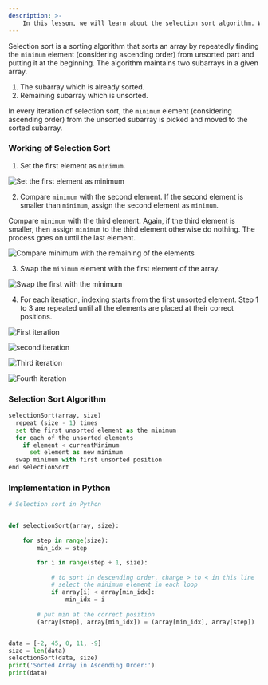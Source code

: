 ```yaml
---
description: >-
    In this lesson, we will learn about the selection sort algorithm. We will also learn how to implement it in Python.
---
```


Selection sort is a sorting algorithm that sorts an array by repeatedly finding the `minimum` element (considering ascending order) from unsorted part and putting it at the beginning. The algorithm maintains two subarrays in a given array.

1. The subarray which is already sorted.
2. Remaining subarray which is unsorted.

In every iteration of selection sort, the `minimum` element (considering ascending order) from the unsorted subarray is picked and moved to the sorted subarray.

### Working of Selection Sort
1. Set the first element as `minimum`.

![Set the first element as `minimum`](https://cdn.programiz.com/cdn/farfuture/w1ZKsO2Obaw1WV03_lamX22SVyapwhbiKoLkT5Raiiw/mtime:1582112622/sites/tutorial2program/files/Selection-sort-0-initial-array.png)

2. Compare `minimum` with the second element. If the second element is smaller than `minimum`, assign the second element as `minimum`.

Compare `minimum` with the third element. Again, if the third element is smaller, then assign `minimum` to the third element otherwise do nothing. The process goes on until the last element.

![Compare minimum with the remaining of the elements](https://cdn.programiz.com/cdn/farfuture/9jjqXX0fGtJE2ul2Mga20fvf_GkNlFAFsDMwrrwFzbQ/mtime:1582112622/sites/tutorial2program/files/Selection-sort-0-comparision.png)

3. Swap the `minimum` element with the first element of the array.

![Swap the first with the minimum](https://cdn.programiz.com/cdn/farfuture/6o-qergdHNq6D7eBxBi87yIuCLc7MJy2BHR4QHeNxxQ/mtime:1582112622/sites/tutorial2program/files/Selection-sort-0-swapping.png)

4. For each iteration, indexing starts from the first unsorted element. Step 1 to 3 are repeated until all the elements are placed at their correct positions.

![First iteration](https://cdn.programiz.com/cdn/farfuture/VPGtdVYag2vfHBotOaFEiYLqvWAD_Jwfnwur_AtKQHo/mtime:1582112622/sites/tutorial2program/files/Selection-sort-0.png)

![second iteration](https://cdn.programiz.com/cdn/farfuture/hgxXpCSrHui7tbyJUQNnh8N5l8MPbdbL6dlstS4-G3M/mtime:1582112622/sites/tutorial2program/files/Selection-sort-1.png)

![Third iteration](https://cdn.programiz.com/cdn/farfuture/mDT4W_wUoS9eYT1JoUWjZuh4XBVXGDuiV9cr4Rylggk/mtime:1582112622/sites/tutorial2program/files/Selection-sort-2.png)

![Fourth iteration](https://cdn.programiz.com/cdn/farfuture/dsZIa58W_SRP0yB21QmrWGQvrmob8yAVa94iCtIPWoo/mtime:1582112622/sites/tutorial2program/files/Selection-sort-3_1.png)


### Selection Sort Algorithm

```python
selectionSort(array, size)
  repeat (size - 1) times
  set the first unsorted element as the minimum
  for each of the unsorted elements
    if element < currentMinimum
      set element as new minimum
  swap minimum with first unsorted position
end selectionSort
```

### Implementation in Python

```python
# Selection sort in Python


def selectionSort(array, size):
   
    for step in range(size):
        min_idx = step

        for i in range(step + 1, size):
         
            # to sort in descending order, change > to < in this line
            # select the minimum element in each loop
            if array[i] < array[min_idx]:
                min_idx = i
         
        # put min at the correct position
        (array[step], array[min_idx]) = (array[min_idx], array[step])


data = [-2, 45, 0, 11, -9]
size = len(data)
selectionSort(data, size)
print('Sorted Array in Ascending Order:')
print(data)
```
